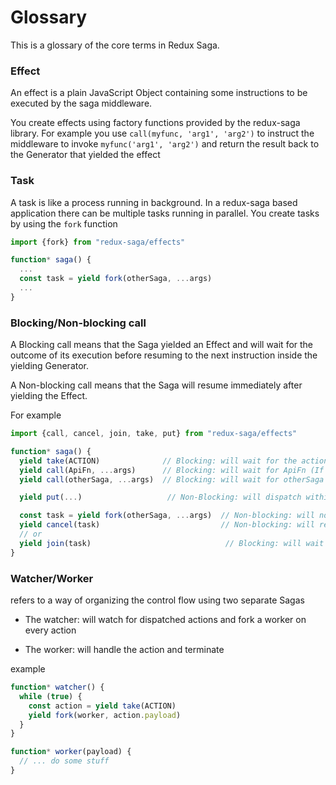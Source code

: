 # Glossary

This is a glossary of the core terms in Redux Saga.

### Effect

An effect is a plain JavaScript Object containing some instructions to be executed by the saga middleware.

You create effects using factory functions provided by the redux-saga library. For example you use
`call(myfunc, 'arg1', 'arg2')` to instruct the middleware to invoke `myfunc('arg1', 'arg2')` and return
the result back to the Generator that yielded the effect

### Task

A task is like a process running in background. In a redux-saga based application there can be
multiple tasks running in parallel. You create tasks by using the `fork` function

```javascript
import {fork} from "redux-saga/effects"

function* saga() {
  ...
  const task = yield fork(otherSaga, ...args)
  ...
}
```

### Blocking/Non-blocking call

A Blocking call means that the Saga yielded an Effect and will wait for the outcome of its execution before
resuming to the next instruction inside the yielding Generator.

A Non-blocking call means that the Saga will resume immediately after yielding the Effect.

For example

```javascript
import {call, cancel, join, take, put} from "redux-saga/effects"

function* saga() {
  yield take(ACTION)              // Blocking: will wait for the action
  yield call(ApiFn, ...args)      // Blocking: will wait for ApiFn (If ApiFn returns a Promise)
  yield call(otherSaga, ...args)  // Blocking: will wait for otherSaga to terminate

  yield put(...)                   // Non-Blocking: will dispatch within internal scheduler

  const task = yield fork(otherSaga, ...args)  // Non-blocking: will not wait for otherSaga
  yield cancel(task)                           // Non-blocking: will resume immediately
  // or
  yield join(task)                              // Blocking: will wait for the task to terminate
}
```

### Watcher/Worker

refers to a way of organizing the control flow using two separate Sagas

- The watcher: will watch for dispatched actions and fork a worker on every action

- The worker: will handle the action and terminate

example

```javascript
function* watcher() {
  while (true) {
    const action = yield take(ACTION)
    yield fork(worker, action.payload)
  }
}

function* worker(payload) {
  // ... do some stuff
}
```
